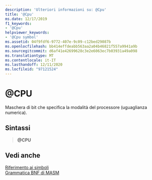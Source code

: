 ```yaml
---
description: 'Ulteriori informazioni su: @Cpu'
title: '@Cpu'
ms.date: 12/17/2019
f1_keywords:
- '@Cpu'
helpviewer_keywords:
- '@Cpu symbol'
ms.assetid: 04f9fdf6-9772-407e-9c09-c12bed29087b
ms.openlocfilehash: bb414effdeabb563aa2a04b46821f557a9941a9b
ms.sourcegitcommit: d6af41e42699628c3e2e6063ec7b03931a49a098
ms.translationtype: MT
ms.contentlocale: it-IT
ms.lasthandoff: 12/11/2020
ms.locfileid: "97121524"
---
```

# <a name="cpu"></a>\@CPU

Maschera di bit che specifica la modalità del processore (uguaglianza numerica).

## <a name="syntax"></a>Sintassi

> **\@CPU**

## <a name="see-also"></a>Vedi anche

[Riferimento ai simboli](symbols-reference.md)\
[Grammatica BNF di MASM](masm-bnf-grammar.md)
